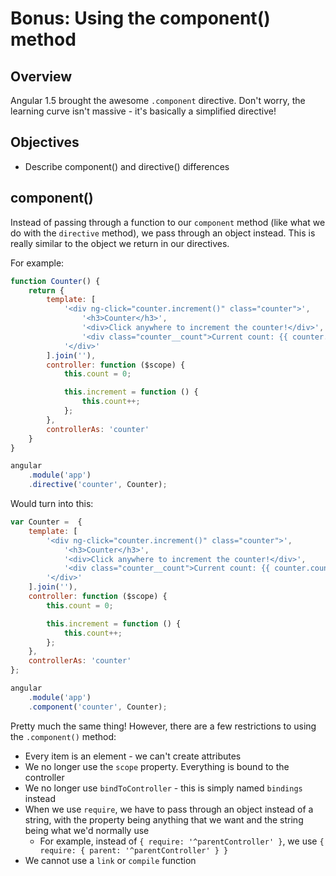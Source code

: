 # Bonus: Using the component() method

## Overview

Angular 1.5 brought the awesome `.component` directive. Don't worry, the learning curve isn't massive - it's basically a simplified directive!

## Objectives

- Describe component() and directive() differences

## component()

Instead of passing through a function to our `component` method (like what we do with the `directive` method), we pass through an object instead. This is really similar to the object we return in our directives.

For example:

```js
function Counter() {
	return {
		template: [
			'<div ng-click="counter.increment()" class="counter">',
				'<h3>Counter</h3>',
				'<div>Click anywhere to increment the counter!</div>',
				'<div class="counter__count">Current count: {{ counter.count }}</div>',
			'</div>'
		].join(''),
		controller: function ($scope) {
			this.count = 0;

			this.increment = function () {
				this.count++;
			};
		},
		controllerAs: 'counter'
	}
}

angular
	.module('app')
	.directive('counter', Counter);
```

Would turn into this:

```js
var Counter =  {
	template: [
	    '<div ng-click="counter.increment()" class="counter">',
	        '<h3>Counter</h3>',
	        '<div>Click anywhere to increment the counter!</div>',
	        '<div class="counter__count">Current count: {{ counter.count }}</div>',
	    '</div>'
	].join(''),
	controller: function ($scope) {
	    this.count = 0;

	    this.increment = function () {
	        this.count++;
	    };
	},
	controllerAs: 'counter'
};

angular
	.module('app')
	.component('counter', Counter);
```

Pretty much the same thing! However, there are a few restrictions to using the `.component()` method:

- Every item is an element - we can't create attributes
- We no longer use the `scope` property. Everything is bound to the controller
- We no longer use `bindToController` - this is simply named `bindings` instead
- When we use `require`, we have to pass through an object instead of a string, with the property being anything that we want and the string being what we'd normally use
    - For example, instead of `{ require: '^parentController' }`, we use `{ require: { parent: '^parentController' } }`
- We cannot use a `link` or `compile` function
